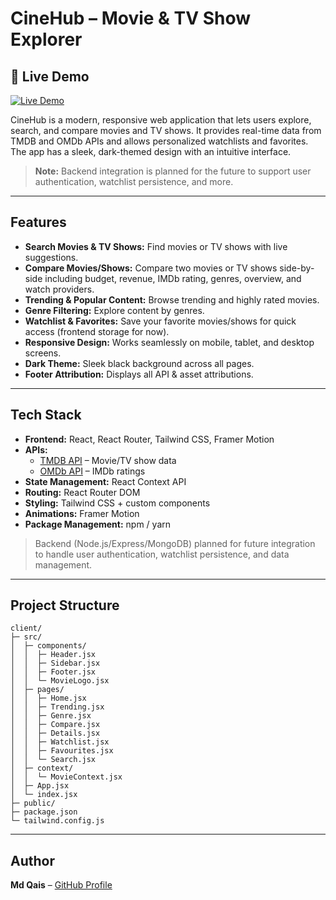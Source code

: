 # CineHub – Movie & TV Show Explorer

<h2 class="text-center">🚀 Live Demo</h2>
<p class="text-center">
  <a href="https://movie-app-rea-ct.netlify.app/">
    <img src="https://img.shields.io/badge/View%20App-Live-blue?style=for-the-badge&logo=react" alt="Live Demo"/>
  </a>
</p>



CineHub is a modern, responsive web application that lets users explore, search, and compare movies and TV shows. It provides real-time data from TMDB and OMDb APIs and allows personalized watchlists and favorites. The app has a sleek, dark-themed design with an intuitive interface.  

> **Note:** Backend integration is planned for the future to support user authentication, watchlist persistence, and more.

---

## Features

- **Search Movies & TV Shows:** Find movies or TV shows with live suggestions.  
- **Compare Movies/Shows:** Compare two movies or TV shows side-by-side including budget, revenue, IMDb rating, genres, overview, and watch providers.  
- **Trending & Popular Content:** Browse trending and highly rated movies.  
- **Genre Filtering:** Explore content by genres.  
- **Watchlist & Favorites:** Save your favorite movies/shows for quick access (frontend storage for now).  
- **Responsive Design:** Works seamlessly on mobile, tablet, and desktop screens.  
- **Dark Theme:** Sleek black background across all pages.  
- **Footer Attribution:** Displays all API & asset attributions.  

---

## Tech Stack

- **Frontend:** React, React Router, Tailwind CSS, Framer Motion  
- **APIs:**  
  - [TMDB API](https://www.themoviedb.org/documentation/api) – Movie/TV show data  
  - [OMDb API](https://www.omdbapi.com/) – IMDb ratings  
- **State Management:** React Context API  
- **Routing:** React Router DOM  
- **Styling:** Tailwind CSS + custom components  
- **Animations:** Framer Motion  
- **Package Management:** npm / yarn  

> Backend (Node.js/Express/MongoDB) planned for future integration to handle user authentication, watchlist persistence, and data management.

---

## Project Structure
```
client/
├─ src/
│  ├─ components/
│  │  ├─ Header.jsx
│  │  ├─ Sidebar.jsx
│  │  ├─ Footer.jsx
│  │  └─ MovieLogo.jsx
│  ├─ pages/
│  │  ├─ Home.jsx
│  │  ├─ Trending.jsx
│  │  ├─ Genre.jsx
│  │  ├─ Compare.jsx
│  │  ├─ Details.jsx
│  │  ├─ Watchlist.jsx
│  │  ├─ Favourites.jsx
│  │  └─ Search.jsx
│  ├─ context/
│  │  └─ MovieContext.jsx
│  ├─ App.jsx
│  └─ index.jsx
├─ public/
├─ package.json
└─ tailwind.config.js
```

---
## Author

**Md Qais** – [GitHub Profile](https://github.com/Qais308)